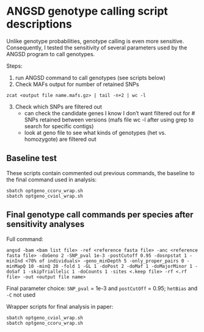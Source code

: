 # ANGSD genotype calling script descriptions

Unlike genotype probabilities, genotype calling is even more sensitive. Consequently, I tested the sensitivity of several parameters used by the ANGSD program to call genotypes.

Steps:
1. run ANGSD command to call genotypes (see scripts below)
2. Check MAFs output for number of retained SNPs
```
zcat <output file name.mafs.gz> | tail -n+2 | wc -l
```
3. Check which SNPs are filtered out
	- can check the candidate genes I know I don’t want filtered out for # SNPs retained between versions (mafs file wc -l after using grep to search for specific contigs)
	- look at geno file to see what kinds of genotypes (het vs. homozygote) are filtered out

## Baseline test
These scripts contain commented out previous commands, the baseline to the final command used in analysis:

```
sbatch optgeno_ccoru_wrap.sh
sbatch optgeno_cviol_wrap.sh
```

## Final genotype call commands per species after sensitivity analyses

Full command:
```
angsd -bam <bam list file> -ref <reference fasta file> -anc <reference fasta file> -doGeno 2 -SNP_pval 1e-3 -postCutoff 0.95 -dosnpstat 1 -minInd <70% of individuals> -geno_minDepth 5 -only_proper_pairs 0 -minMapQ 10 -minQ 20 -fold 1 -GL 1 -doPost 2 -doMaf 1 -doMajorMinor 1 -doSaf 1 -skipTriallelic 1 -doCounts 1 -sites <.keep file> -rf <.rf file> -out <output file name>
```

Final parameter choice: `SNP_pval` = 1e-3 and	`postCutOff` = 0.95; `hetBias` and `-C` not used

Wrapper scripts for final analysis in paper:
```
sbatch optgeno_cviol_wrap.sh
sbatch optgeno_ccoru_wrap.sh
```

